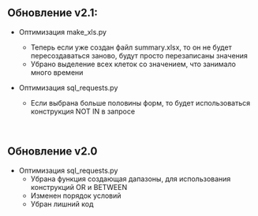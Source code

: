 Обновление v2.1:
-
- Оптимизация make_xls.py
  - Теперь если уже создан файл summary.xlsx, то он не будет пересоздаваться заново, будут просто перезаписаны значения 
  - Убрано выделение всех клеток со значением, что занимало много времени

- Оптимизация sql_requests.py
  - Если выбрана больше половины форм, то будет использоваться конструкция NOT IN в запросе

<br>


Обновление v2.0 
-
- Оптимизация sql_requests.py
  - Убрана функция создающая дапазоны, для использования конструкций OR и BETWEEN 
  - Изменен порядок условий
  - Убран лишний код



